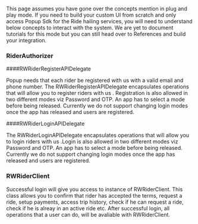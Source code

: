 
This page assumes you have gone over the concepts mention in plug and play mode.
If you need to build your custom UI from scratch and only access Popup Sdk for the Ride hailing services, you will need to understand below concepts to interact with the system. We are yet to document tutorials for this mode but you can still head over to References and build your integration.

### RiderAuthorizer

####RWRiderRegisterAPIDelegate

Popup needs that each rider be registered with us with a valid email and phone number. The RWRiderRegisterAPIDelegate encapsulates operations that will allow you to register riders with us . Registration is also allowed in two different modes viz Password and OTP. An app has to select a mode before being released. Currently we do not support changing login modes once the app has released and users are registered.

####RWRiderLoginAPIDelegate

 The RWRiderLoginAPIDelegate encapsulates operations that will allow you to login riders with us .Login is also allowed in two different modes viz Password and OTP. An app has to select a mode before being released. Currently we do not support changing login modes once the app has released and users are registered.

### RWRiderClient
Successful login will give you access to instance of RWRiderClient. This class allows you to confirm that rider has accepted the terms, request a ride, setup payments, access trip history, check if he can request a ride, check if he is alreay in an active ride etc.
After successful login, all operations that a user can do, will be avaliable with RWRiderClient.
